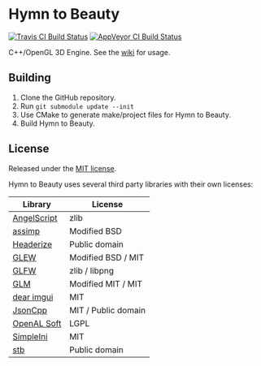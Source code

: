 # Hymn to Beauty
[![Travis CI Build Status](https://travis-ci.org/Chainsawkitten/HymnToBeauty.svg?branch=master)](https://travis-ci.org/Chainsawkitten/HymnToBeauty)
[![AppVeyor CI Build Status](https://ci.appveyor.com/api/projects/status/ol462v1vrb3dse2v?svg=true)](https://ci.appveyor.com/project/Chainsawkitten/hymntobeauty)

C++/OpenGL 3D Engine. See the [wiki](https://github.com/Chainsawkitten/HymnToBeauty/wiki) for usage.

## Building
1. Clone the GitHub repository.
2. Run `git submodule update --init`
3. Use CMake to generate make/project files for Hymn to Beauty.
4. Build Hymn to Beauty.

## License
Released under the [MIT license](LICENSE).

Hymn to Beauty uses several third party libraries with their own licenses:

| Library  | License |
| --- | --- |
| [AngelScript](https://github.com/IngwiePhoenix/AngelScript) | zlib |
| [assimp](https://github.com/assimp/assimp) | Modified BSD |
| [Headerize](https://github.com/Chainsawkitten/Headerize) | Public domain |
| [GLEW](https://github.com/Perlmint/glew-cmake) | Modified BSD / MIT |
| [GLFW](https://github.com/glfw/glfw) | zlib / libpng |
| [GLM](https://github.com/g-truc/glm) | Modified MIT / MIT |
| [dear imgui](https://github.com/ocornut/imgui) | MIT |
| [JsonCpp](https://github.com/open-source-parsers/jsoncpp) | MIT / Public domain |
| [OpenAL Soft](https://github.com/kcat/openal-soft) | LGPL |
| [SimpleIni](https://github.com/brofield/simpleini) | MIT |
| [stb](https://github.com/nothings/stb) | Public domain |
